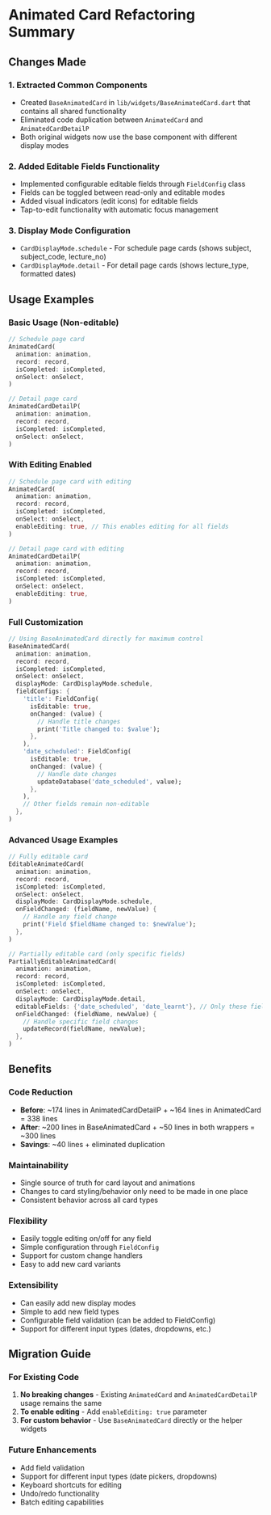 # Animated Card Refactoring Summary

## Changes Made

### 1. **Extracted Common Components**
- Created `BaseAnimatedCard` in `lib/widgets/BaseAnimatedCard.dart` that contains all shared functionality
- Eliminated code duplication between `AnimatedCard` and `AnimatedCardDetailP`
- Both original widgets now use the base component with different display modes

### 2. **Added Editable Fields Functionality**
- Implemented configurable editable fields through `FieldConfig` class
- Fields can be toggled between read-only and editable modes
- Added visual indicators (edit icons) for editable fields
- Tap-to-edit functionality with automatic focus management

### 3. **Display Mode Configuration**
- `CardDisplayMode.schedule` - For schedule page cards (shows subject, subject_code, lecture_no)
- `CardDisplayMode.detail` - For detail page cards (shows lecture_type, formatted dates)

## Usage Examples

### Basic Usage (Non-editable)
```dart
// Schedule page card
AnimatedCard(
  animation: animation,
  record: record,
  isCompleted: isCompleted,
  onSelect: onSelect,
)

// Detail page card
AnimatedCardDetailP(
  animation: animation,
  record: record,
  isCompleted: isCompleted,
  onSelect: onSelect,
)
```

### With Editing Enabled
```dart
// Schedule page card with editing
AnimatedCard(
  animation: animation,
  record: record,
  isCompleted: isCompleted,
  onSelect: onSelect,
  enableEditing: true, // This enables editing for all fields
)

// Detail page card with editing
AnimatedCardDetailP(
  animation: animation,
  record: record,
  isCompleted: isCompleted,
  onSelect: onSelect,
  enableEditing: true,
)
```

### Full Customization
```dart
// Using BaseAnimatedCard directly for maximum control
BaseAnimatedCard(
  animation: animation,
  record: record,
  isCompleted: isCompleted,
  onSelect: onSelect,
  displayMode: CardDisplayMode.schedule,
  fieldConfigs: {
    'title': FieldConfig(
      isEditable: true,
      onChanged: (value) {
        // Handle title changes
        print('Title changed to: $value');
      },
    ),
    'date_scheduled': FieldConfig(
      isEditable: true,
      onChanged: (value) {
        // Handle date changes
        updateDatabase('date_scheduled', value);
      },
    ),
    // Other fields remain non-editable
  },
)
```

### Advanced Usage Examples
```dart
// Fully editable card
EditableAnimatedCard(
  animation: animation,
  record: record,
  isCompleted: isCompleted,
  onSelect: onSelect,
  displayMode: CardDisplayMode.schedule,
  onFieldChanged: (fieldName, newValue) {
    // Handle any field change
    print('Field $fieldName changed to: $newValue');
  },
)

// Partially editable card (only specific fields)
PartiallyEditableAnimatedCard(
  animation: animation,
  record: record,
  isCompleted: isCompleted,
  onSelect: onSelect,
  displayMode: CardDisplayMode.detail,
  editableFields: {'date_scheduled', 'date_learnt'}, // Only these fields are editable
  onFieldChanged: (fieldName, newValue) {
    // Handle specific field changes
    updateRecord(fieldName, newValue);
  },
)
```

## Benefits

### Code Reduction
- **Before**: ~174 lines in AnimatedCardDetailP + ~164 lines in AnimatedCard = 338 lines
- **After**: ~200 lines in BaseAnimatedCard + ~50 lines in both wrappers = ~300 lines
- **Savings**: ~40 lines + eliminated duplication

### Maintainability
- Single source of truth for card layout and animations
- Changes to card styling/behavior only need to be made in one place
- Consistent behavior across all card types

### Flexibility
- Easily toggle editing on/off for any field
- Simple configuration through `FieldConfig`
- Support for custom change handlers
- Easy to add new card variants

### Extensibility
- Can easily add new display modes
- Simple to add new field types
- Configurable field validation (can be added to FieldConfig)
- Support for different input types (dates, dropdowns, etc.)

## Migration Guide

### For Existing Code
1. **No breaking changes** - Existing `AnimatedCard` and `AnimatedCardDetailP` usage remains the same
2. **To enable editing** - Add `enableEditing: true` parameter
3. **For custom behavior** - Use `BaseAnimatedCard` directly or the helper widgets

### Future Enhancements
- Add field validation
- Support for different input types (date pickers, dropdowns)
- Keyboard shortcuts for editing
- Undo/redo functionality
- Batch editing capabilities
